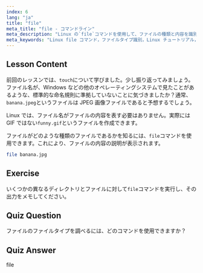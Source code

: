 ```yaml
---
index: 6
lang: "ja"
title: "file"
meta_title: "file - コマンドライン"
meta_description: "Linux の`file`コマンドを使用して、ファイルの種類と内容を識別する方法を学びます。この初心者向けのガイドで、Linux のファイル命名規則を理解しましょう。"
meta_keywords: "Linux file コマンド，ファイルタイプ識別，Linux チュートリアル，ファイル命名，初心者向け Linux, Linux ガイド"
---
```


## Lesson Content

前回のレッスンでは、`touch`について学びました。少し振り返ってみましょう。ファイル名が、Windows などの他のオペレーティングシステムで見たことがあるような、標準的な命名規則に準拠していないことに気づきましたか？通常、`banana.jpeg`というファイルは JPEG 画像ファイルであると予想するでしょう。

Linux では、ファイル名がファイルの内容を表す必要はありません。実際には GIF ではない`funny.gif`というファイルを作成できます。

ファイルがどのような種類のファイルであるかを知るには、`file`コマンドを使用できます。これにより、ファイルの内容の説明が表示されます。

```bash
file banana.jpg
```

## Exercise

いくつかの異なるディレクトリとファイルに対して`file`コマンドを実行し、その出力をメモしてください。

## Quiz Question

ファイルのファイルタイプを調べるには、どのコマンドを使用できますか？

## Quiz Answer

file
